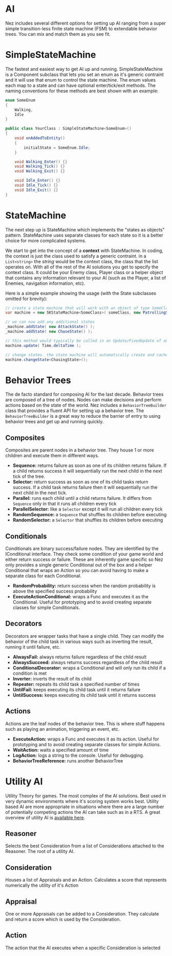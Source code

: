 AI
==========
Nez includes several different options for setting up AI ranging from a super simple transition-less finite state machine (FSM) to extendable behavior trees. You can mix and match them as you see fit.


SimpleStateMachine
==========
The fastest and easiest way to get AI up and running. SimpleStateMachine is a Component subclass that lets you set an enum as it's generic contraint and it will use that enum to control the state machine. The enum values each map to a state and can have optional enter/tick/exit methods. The naming conventions for these methods are best shown with an example:

```csharp
enum SomeEnum
{
    Walking,
    Idle
}

public class YourClass : SimpleStateMachine<SomeEnum>()
{
    void onAddedToEntity()
    {
        initialState = SomeEnum.Idle;
    }

    void Walking_Enter() {}
    void Walking_Tick() {}
    void Walking_Exit() {}

    void Idle_Enter() {}
    void Idle_Tick() {}
    void Idle_Exit() {}
}
```


StateMachine
==========
The next step up is StateMachine which implements the "states as objects" pattern. StateMachine uses separate classes for each state so it is a better choice for more complicated systems.

We start to get into the concept of a **context** with StateMachine. In coding, the context is just the class used to satisfy a generic contraint. in a `List<string>` the *string* would be the context class, the class that the list operates on. With all of the rest of the AI solutions you get to specify the context class. It could be your Enemy class, Player class or a helper object that contains any information relevant to your AI (such as the Player, a list of Enemies, navigation information, etc).

Here is a simple example showing the usage (with the State subclasses omitted for brevity):

```csharp
// create a state machine that will work with an object of type SomeClass as the focus with an initial state of PatrollingState
var machine = new SKStateMachine<SomeClass>( someClass, new PatrollingState() );

// we can now add any additional states
_machine.addState( new AttackState() );
_machine.addState( new ChaseState() );

// this method would typically be called in an Update/FixedUpdate of an object
machine.update( Time.deltaTime );

// change states. the state machine will automatically create and cache an instance of the class (in this case ChasingState)
machine.changeState<ChasingState>();
```



Behavior Trees
==========
The de facto standard for composing AI for the last decade. Behavior trees are composed of a tree of nodes. Nodes can make decisions and perform actions based on the state of the world. Nez includes a `BehaviorTreeBuilder` class that provides a fluent API for setting up a behavior tree. The `BehaviorTreeBuilder` is a great way to reduce the barrier of entry to using behavior trees and get up and running quickly.


## Composites
Composites are parent nodes in a behavior tree. They house 1 or more children and execute them in different ways.

- **Sequence<T>:** returns failure as soon as one of its children returns failure. If a child returns success it will sequentially run the next child in the next tick of the tree.
- **Selector<T>:** return success as soon as one of its child tasks return success. If a child task returns failure then it will sequentially run the next child in the next tick.
- **Parallel<T>:** runs each child until a child returns failure. It differs from `Sequence` only in that it runs all children every tick
- **ParallelSelector<T>:** like a `Selector` except it will run all children every tick
- **RandomSequence<T>:** a `Sequence` that shuffles its children before executing
- **RandomSelector<T>:** a `Selector` that shuffles its children before executing


## Conditionals
Conditionals are binary success/failure nodes. They are identified by the IConditional interface. They check some condition of your game world and either return success or failure. These are inherently game specific so Nez only provides a single generic Conditional out of the box and a helper Conditional that wraps an Action so you can avoid having to make a separate class for each Conditional.

- **RandomProbability<T>:** return success when the random probability is above the specified success probability
- **ExecuteActionConditional<T>:** wraps a Func and executes it as the Conditional. Useful for prototyping and to avoid creating separate classes for simple Conditionals.


## Decorators
Decorators are wrapper tasks that have a single child. They can modify the behavior of the child task in various ways such as inverting the result, running it until failure, etc.

- **AlwaysFail<T>:** always returns failure regardless of the child result
- **AlwaysSucceed<T>:** always returns success regardless of the child result
- **ConditionalDecorator<T>:** wraps a Conditional and will only run its child if a condition is met
- **Inverter<T>:** inverts the result of its child
- **Repeater<T>:** repeats its child task a specified number of times
- **UntilFail<T>:** keeps executing its child task until it returns failure
- **UntilSuccess<T>:** keeps executing its child task until it returns success


## Actions
Actions are the leaf nodes of the behavior tree. This is where stuff happens such as playing an animation, triggering an event, etc.

- **ExecuteAction<T>:** wraps a Func and executes it as its action. Useful for prototyping and to avoid creating separate classes for simple Actions.
- **WaitAction<T>:** waits a specified amount of time
- **LogAction<T>:** logs a string to the console. Useful for debugging.
- **BehaviorTreeReference<T>:** runs another BehaviorTree<T>



Utility AI
==========
Utility Theory for games. The most complex of the AI solutions. Best used in very dynamic environments where it's scoring system works best. Utility based AI are more appropriate in situations where there are a large number of potentially competing actions the AI can take such as in a RTS. A great overview of utility AI is [available here](http://www.gdcvault.com/play/1012410/Improving-AI-Decision-Modeling-Through).


## Reasoner
Selects the best Consideration from a list of Considerations attached to the Reasoner. The root of a utility AI.


## Consideration
Houses a list of Appraisals and an Action. Calculates a score that represents numerically the utility of it's Action


## Appraisal
One or more Appraisals can be added to a Consideration. They calculate and return a score which is used by the Consideration.


## Action
The action that the AI executes when a specific Consideration is selected

